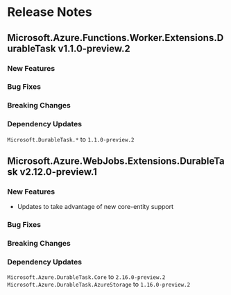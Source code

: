 # Release Notes

## Microsoft.Azure.Functions.Worker.Extensions.DurableTask v1.1.0-preview.2

### New Features

### Bug Fixes

### Breaking Changes

### Dependency Updates

`Microsoft.DurableTask.*` to `1.1.0-preview.2`

## Microsoft.Azure.WebJobs.Extensions.DurableTask v2.12.0-preview.1

### New Features

- Updates to take advantage of new core-entity support

### Bug Fixes

### Breaking Changes

### Dependency Updates

`Microsoft.Azure.DurableTask.Core` to `2.16.0-preview.2`
`Microsoft.Azure.DurableTask.AzureStorage` to `1.16.0-preview.2`

